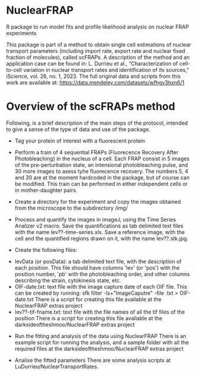 # NuclearFRAP
R package to run model fits and profile likelihood analysis on nuclear FRAP experiments

This package is part of a method to obtain single cell estimations of nuclear transport parameters (including import rate, export rate and nuclear fixed fraction of molecules), called scFRAPs. A description of the method and an application case can be found in: 
L. Durrieu et al., “Characterization of cell-to-cell variation in nuclear transport rates and identification of its sources,” iScience, vol. 26, no. 1, 2023.
The full original data and scripts from this work are available at:
https://data.mendeley.com/datasets/wfhgv3hxn6/1

# Overview of the scFRAPs method

Following, is a brief description of the main steps of the protocol, intended to give a sense of the type of data and use of the package.

* Tag your protein of interest with a fluorescent protein

* Perform a train of 4 sequential FRAPs (Fluorecence Recovery After Photobleaching) in the nucleus of a cell. Each FRAP consist in 5 images of the pre-perturbation state, an intensional photobleaching pulse, and 30 more images to asess tyhe fluorecence recovery. The numbers 5, 4 and 30 are at the moment hardcoded in the package, but of course can be modified. This train can be performed in either independent cells or in mother-daughter pairs.

* Create a directory for the experiment and copy the images obtained from the microscope to the subdirectory /img/

* Process and quantify the images in imageJ, using the Time Series Analizer v2 macro. Save the quantifications as tab delimited text files with the name lev??-time-series.xls. Save a reference image, with the cell and the quantified regions drawn on it, with the name lev??.stk.jpg.

* Create the following files:

- levData (or posData): a tab delimited text file, with the description of each position. This file should have columns 'lev' (or 'pos') with the position number, 'pb' with the photobleaching order, and other columns describing the strain, cytokinesis state, etc.
- OIF-date.txt: text file with the image capture date of each OIF file. This can be created by running:
sfk filter -ls+"ImageCaputre" -file .txt > OIF-date.txt
There is a script for creating this file available at the NuclearFRAP extras project
- lev??-tif-fname.txt: text file with the file names of all the tif files of the position
There is a script for creating this file available at the darksideoftheshmoo/NuclearFRAP extras project

* Run the fitting and analysis of the data using NuclearFRAP
There is an example script for running the analysis, and a sample folder with all the required files at the darksideoftheshmoo/NuclearFRAP extras project

* Analise the fitted parameters
There are some analysis scripts at LuDurrieu/NuclearTransportRates.



